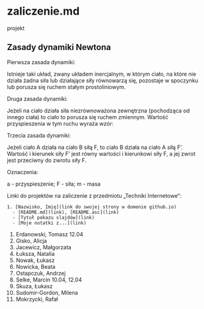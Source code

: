 # zaliczenie.md
projekt
##  Zasady dynamiki Newtona

Pierwsza zasada dynamiki: 

Istnieje taki układ, zwany układem inercjalnym, w którym ciało, na które nie działa żadna siła lub działające siły równowarzą się, pozostaje w spoczynku lub porusza się ruchem stałym prostoliniowym.

Druga zasada dynamiki: 

Jeżeli na ciało działa siła niezrównoważona zewnętrzna (pochodząca od innego ciała) to ciało to porusza się ruchem zmiennym. Wartość przyspieszenia w tym ruchu wyraża wzór:

Trzecia zasada dynamiki: 

Jeżeli ciało A działa na ciało B siłą F, to ciało B działa na ciało A siłą F’. Wartość i kierunek siły F’ jest równy wartości i kierunkowi siły F, a jej zwrot jest przeciwny do zwrotu siły F.

Oznaczenia:

a - przyspieszenie; 
F - siła; 
m - masa


Linki do projektów na zaliczenie z przedmiotu „Techniki Internetowe”:

    1. [Nazwisko, Imię](link do swojej strony w domenie github.io)
      - [README.md](link), [README.asc](link)
      - [Tytuł pokazu slajdów](link)
      - [Moje notatki z...](link)

1. Erdanowski, Tomasz 12.04
1. Gisko, Alicja
1. Jacewicz, Małgorzata
1. Łuksza, Natalia
1. Nowak, Łukasz
1. Nowicka, Beata
1. Ostapczuk, Andrzej
1. Selke, Marcin 10.04, 12.04
1. Skuza, Łukasz
1. Sudomir-Gordon, Milena
1. Mokrzycki, Rafał
